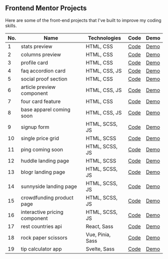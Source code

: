 ## Frontend Mentor Projects

Here are some of the front-end projects that I've built to improve my coding skills.

| No. | Name                          | Technologies     | Code                                                                                          | Demo                                                                                |
| --- | ----------------------------- | ---------------- | --------------------------------------------------------------------------------------------- | ----------------------------------------------------------------------------------- |
| 1   | stats preview                 | HTML, CSS        | [Code](https://github.com/devbygeorge/fem-challenges/tree/main/stats-preview)                 | [Demo](https://devbygeorge.github.io/fem-challenges/stats-preview/)                 |
| 2   | columns preview               | HTML, CSS        | [Code](https://github.com/devbygeorge/fem-challenges/tree/main/columns-preview)               | [Demo](https://devbygeorge.github.io/fem-challenges/columns-preview/)               |
| 3   | profile card                  | HTML, CSS        | [Code](https://github.com/devbygeorge/fem-challenges/tree/main/profile-card)                  | [Demo](https://devbygeorge.github.io/fem-challenges/profile-card/)                  |
| 4   | faq accordion card            | HTML, CSS, JS    | [Code](https://github.com/devbygeorge/fem-challenges/tree/main/faq-accordion-card)            | [Demo](https://devbygeorge.github.io/fem-challenges/faq-accordion-card/)            |
| 5   | social proof section          | HTML, CSS        | [Code](https://github.com/devbygeorge/fem-challenges/tree/main/social-proof-section)          | [Demo](https://devbygeorge.github.io/fem-challenges/social-proof-section/)          |
| 6   | article preview component     | HTML, CSS, JS    | [Code](https://github.com/devbygeorge/fem-challenges/tree/main/article-preview-component)     | [Demo](https://devbygeorge.github.io/fem-challenges/article-preview-component/)     |
| 7   | four card feature             | HTML, CSS        | [Code](https://github.com/devbygeorge/fem-challenges/tree/main/four-card-feature)             | [Demo](https://devbygeorge.github.io/fem-challenges/four-card-feature/)             |
| 8   | base apparel coming soon      | HTML, CSS, JS    | [Code](https://github.com/devbygeorge/fem-challenges/tree/main/base-apparel-coming-soon)      | [Demo](https://devbygeorge.github.io/fem-challenges/base-apparel-coming-soon/)      |
| 9   | signup form                   | HTML, SCSS, JS   | [Code](https://github.com/devbygeorge/fem-challenges/tree/main/signup-form)                   | [Demo](https://devbygeorge.github.io/fem-challenges/signup-form/)                   |
| 10  | single price grid             | HTML, SCSS       | [Code](https://github.com/devbygeorge/fem-challenges/tree/main/single-price-grid)             | [Demo](https://devbygeorge.github.io/fem-challenges/single-price-grid/)             |
| 11  | ping coming soon              | HTML, SCSS, JS   | [Code](https://github.com/devbygeorge/fem-challenges/tree/main/ping-coming-soon)              | [Demo](https://devbygeorge.github.io/fem-challenges/ping-coming-soon/)              |
| 12  | huddle landing page           | HTML, SCSS       | [Code](https://github.com/devbygeorge/fem-challenges/tree/main/huddle-landing-page)           | [Demo](https://devbygeorge.github.io/fem-challenges/huddle-landing-page/)           |
| 13  | blogr landing page            | HTML, SCSS, JS   | [Code](https://github.com/devbygeorge/fem-challenges/tree/main/blogr-landing-page)            | [Demo](https://devbygeorge.github.io/fem-challenges/blogr-landing-page/)            |
| 14  | sunnyside landing page        | HTML, SCSS, JS   | [Code](https://github.com/devbygeorge/fem-challenges/tree/main/sunnyside-landing-page)        | [Demo](https://devbygeorge.github.io/fem-challenges/sunnyside-landing-page/)        |
| 15  | crowdfunding product page     | HTML, SCSS, JS   | [Code](https://github.com/devbygeorge/fem-challenges/tree/main/crowdfunding-product-page)     | [Demo](https://devbygeorge.github.io/fem-challenges/crowdfunding-product-page/)     |
| 16  | interactive pricing component | HTML, SCSS, JS   | [Code](https://github.com/devbygeorge/fem-challenges/tree/main/interactive-pricing-component) | [Demo](https://devbygeorge.github.io/fem-challenges/interactive-pricing-component/) |
| 17  | rest countries api            | React, Sass      | [Code](https://github.com/devbygeorge/fem-challenges/tree/main/rest-countries-api)            | [Demo](https://fem-challenges-rest-countries-api.netlify.app/)                      |
| 18  | rock paper scissors           | Vue, Pinia, Sass | [Code](https://github.com/devbygeorge/fem-challenges/tree/main/rock-paper-scissors)           | [Demo](https://fem-challenges-rock-paper-scissors.netlify.app/)                     |
| 19  | tip calculator app            | Svelte, Sass     | [Code](https://github.com/devbygeorge/fem-challenges/tree/main/tip-calculator-app)            | [Demo](https://fem-challenges-tip-calculator-app.netlify.app/)                      |

